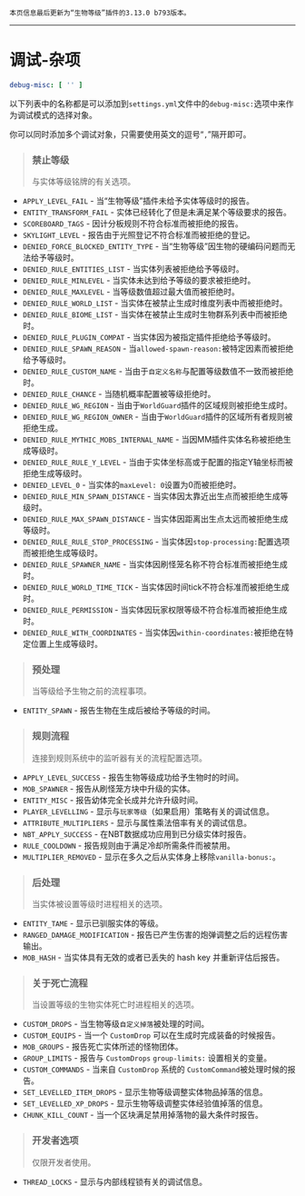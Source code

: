 ```
本页信息最后更新为“生物等级”插件的3.13.0 b793版本。
```

***

# 调试-杂项

```yml
debug-misc: [ '' ]
```

以下列表中的名称都是可以添加到`settings.yml`文件中的`debug-misc:`选项中来作为调试模式的选择对象。

你可以同时添加多个调试对象，只需要使用英文的逗号“`,`”隔开即可。 

> ### 禁止等级<br />
> 与实体等级铭牌的有关选项。
* `APPLY_LEVEL_FAIL` - 当“生物等级”插件未给予实体等级时的报告。
* `ENTITY_TRANSFORM_FAIL` - 实体已经转化了但是未满足某个等级要求的报告。
* `SCOREBOARD_TAGS` - 因计分板规则不符合标准而被拒绝的报告。
* `SKYLIGHT_LEVEL` - 报告由于光照登记不符合标准而被拒绝的登记。
* `DENIED_FORCE_BLOCKED_ENTITY_TYPE` - 当“生物等级”因生物的硬编码问题而无法给予等级时。
* `DENIED_RULE_ENTITIES_LIST` - 当实体列表被拒绝给予等级时。
* `DENIED_RULE_MINLEVEL` - 当实体未达到给予等级的要求被拒绝时。
* `DENIED_RULE_MAXLEVEL` - 当等级数值超过最大值而被拒绝时。
* `DENIED_RULE_WORLD_LIST` - 当实体在被禁止生成时维度列表中而被拒绝时。
* `DENIED_RULE_BIOME_LIST` - 当实体在被禁止生成时生物群系列表中而被拒绝时。
* `DENIED_RULE_PLUGIN_COMPAT` - 当实体因为被指定插件拒绝给予等级时。
* `DENIED_RULE_SPAWN_REASON` - 当`allowed-spawn-reason:`被特定因素而被拒绝给予等级时。
* `DENIED_RULE_CUSTOM_NAME` - 当由于`自定义名称`与配置等级数值不一致而被拒绝时。
* `DENIED_RULE_CHANCE` - 当随机概率配置被等级拒绝时。
* `DENIED_RULE_WG_REGION` - 当由于`WorldGuard`插件的区域规则被拒绝生成时。
* `DENIED_RULE_WG_REGION_OWNER` - 当由于`WorldGuard`插件的区域所有者规则被拒绝生成。
* `DENIED_RULE_MYTHIC_MOBS_INTERNAL_NAME` - 当因MM插件实体名称被拒绝生成等级时。
* `DENIED_RULE_RULE_Y_LEVEL` - 当由于实体坐标高或于配置的指定Y轴坐标而被拒绝生成等级时。
* `DENIED_LEVEL_0` - 当实体的`maxLevel: 0`设置为0而被拒绝时。
* `DENIED_RULE_MIN_SPAWN_DISTANCE` - 当实体因太靠近出生点而被拒绝生成等级时。
* `DENIED_RULE_MAX_SPAWN_DISTANCE` - 当实体因距离出生点太远而被拒绝生成等级时。
* `DENIED_RULE_RULE_STOP_PROCESSING` - 当实体因`stop-processing:`配置选项而被拒绝生成等级时。
* `DENIED_RULE_SPAWNER_NAME` - 当实体因刷怪笼名称不符合标准而被拒绝生成时。
* `DENIED_RULE_WORLD_TIME_TICK` - 当实体因时间tick不符合标准而被拒绝生成时。
* `DENIED_RULE_PERMISSION` - 当实体因玩家权限等级不符合标准而被拒绝生成时。
* `DENIED_RULE_WITH_COORDINATES` - 当实体因`within-coordinates:`被拒绝在特定位置上生成等级时。

> ### 预处理<br />
> 当等级给予生物之前的流程事项。
* `ENTITY_SPAWN` - 报告生物在生成后被给予等级的时间。

> ### 规则流程<br />
> 连接到规则系统中的监听器有关的流程配置选项。
* `APPLY_LEVEL_SUCCESS` - 报告生物等级成功给予生物时的时间。
* `MOB_SPAWNER` - 报告从刷怪笼方块中升级的实体。
* `ENTITY_MISC` - 报告幼体完全长成并允许升级时间。
* `PLAYER_LEVELLING` - 显示与`玩家等级`（如果启用）策略有关的调试信息。
* `ATTRIBUTE_MULTIPLIERS` - 显示与属性乘法倍率有关的调试信息。
* `NBT_APPLY_SUCCESS` - 在NBT数据成功应用到已分级实体时报告。
* `RULE_COOLDOWN` - 报告规则由于满足冷却所需条件而被禁用。
* `MULTIPLIER_REMOVED` - 显示在多久之后从实体身上移除`vanilla-bonus:`。

> ### 后处理<br />
> 当实体被设置等级时进程相关的选项。
* `ENTITY_TAME` - 显示已驯服实体的等级。
* `RANGED_DAMAGE_MODIFICATION` - 报告已产生伤害的炮弹调整之后的远程伤害输出。
* `MOB_HASH` - 当实体具有无效的或者已丢失的 hash key 并重新评估后报告。

> ### 关于死亡流程<br />
> 当设置等级的生物实体死亡时进程相关的选项。
* `CUSTOM_DROPS` - 当生物等级`自定义掉落`被处理的时间。
* `CUSTOM_EQUIPS` - 当一个 `CustomDrop` 可以在生成时完成装备的时候报告。
* `MOB_GROUPS` - 报告死亡实体所述的怪物团体。
* `GROUP_LIMITS` - 报告与 `CustomDrops` `group-limits:` 设置相关的变量。
* `CUSTOM_COMMANDS` - 当来自 `CustomDrop` 系统的 `CustomCommand`被处理时候的报告。
* `SET_LEVELLED_ITEM_DROPS` - 显示生物等级调整实体物品掉落的信息。
* `SET_LEVELLED_XP_DROPS` - 显示生物等级调整实体经验值掉落的信息。
* `CHUNK_KILL_COUNT` - 当一个区块满足禁用掉落物的最大条件时报告。

> ### 开发者选项<br />
> 仅限开发者使用。
* `THREAD_LOCKS` - 显示与内部线程锁有关的调试信息。
